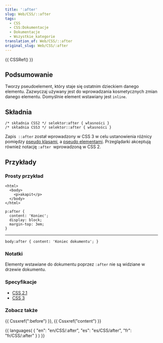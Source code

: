 ```yaml
---
title: ':after'
slug: Web/CSS/::after
tags:
  - CSS
  - CSS:Dokumentacje
  - Dokumentacje
  - Wszystkie_kategorie
translation_of: Web/CSS/::after
original_slug: Web/CSS/:after
---
```

{{ CSSRef() }}

## Podsumowanie

Tworzy pseudoelement, który staje się ostatnim dzieckiem danego elementu. Zazwyczaj używany jest do wprowadzania kosmetycznych zmian danego elementu. Domyślnie element wstawiany jest `inline`.

## Składnia

    /* składnia CSS2 */ selektor:after { własności }
    /* składnia CSS3 */ selektor::after { własności }

Zapis` ::aft​er` został wprowadzony w CSS 3 w celu ustanowienia różnicy pomiędzy [pseudo klasami](/pl/docs/Web/CSS/Pseudo-classes), a [pseudo elementami](/pl/docs/Web/CSS/Pseudo-elements). Przeglądarki akceptują również notację `:after `wprowadzoną w CSS 2.

## Przykłady

### Prosty przykład

    <html>
      <body>
        <p>akapit</p>
      </body>
    </html>

<!---->

    p:after {
      content: 'Koniec';
      display: block;
      margin-top: 3em;
    }

---

    body:after { content: 'Koniec dokumentu'; }

### Notatki

Elementy wstawiane do dokumentu poprzez `:after` nie są widziane w drzewie dokumentu.

### Specyfikacje

- [CSS 2.1](http://www.w3.org/TR/1998/REC-CSS2-19980512/selector.html#before-and-after)
- [CSS 3](http://www.w3.org/TR/css3-selectors/#gen-content)

### Zobacz także

{{ Cssxref(":before") }}, {{ Cssxref("content") }}



{{ languages( { "en": "en/CSS/:after", "es": "es/CSS/after", "fr": "fr/CSS/:after" } ) }}

